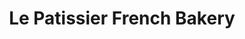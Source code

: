 ---
title: "Le Patissier French Bakery"
url: /corvallis/le-patissier-french-bakery/
shop: bakery
---